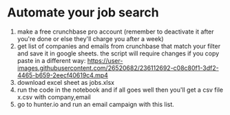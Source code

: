 # Automate your job search

1. make a free crunchbase pro account (remember to deactivate it after you're done or else they'll charge you after a week)
2. get list of companies and emails from crunchbase that match your filter and save it in google sheets. the script will require changes if you copy paste in a different way:
https://user-images.githubusercontent.com/26520682/236112692-c08c80f1-3df2-4465-b659-2eecf40619c4.mp4
4. download excel sheet as jobs.xlsx
5. run the code in the notebook and if all goes well then you'll get a csv file x.csv with company,email
6. go to hunter.io and run an email campaign with this list.
